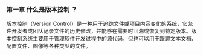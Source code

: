 ### 第一章 什么是版本控制 ？
版本控制（Version Control）是一种用于追踪文件或项目内容变化的系统，它允许开发者或团队记录文件的历史修改，并能够在需要时回溯或恢复到特定版本。版本控制系统主要用于管理软件开发过程中的源代码，但也可以用于跟踪文本文档、配置文件、图像等各种类型的文件。